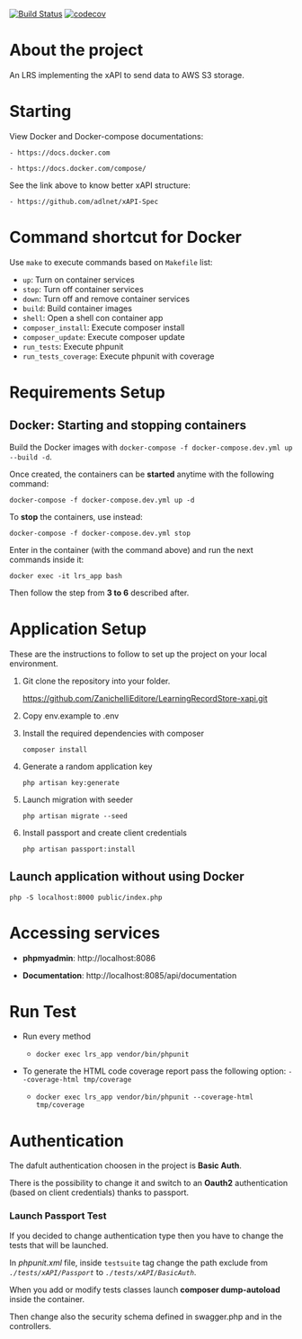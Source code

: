 [![Build Status](https://travis-ci.org/ZanichelliEditore/LearningRecordStore-xapi.svg?branch=travisCI)](https://travis-ci.org/ZanichelliEditore/LearningRecordStore-xapi)
[![codecov](https://codecov.io/gh/ZanichelliEditore/LearningRecordStore-xapi/branch/travisCI/graph/badge.svg)](https://codecov.io/gh/ZanichelliEditore/LearningRecordStore-xapi)


# About the project

An LRS implementing the xAPI to send data to AWS S3 storage.

# Starting

View Docker and Docker-compose documentations:

    - https://docs.docker.com

    - https://docs.docker.com/compose/

See the link above to know better xAPI structure:

    - https://github.com/adlnet/xAPI-Spec

# Command shortcut for Docker

Use `make` to execute commands based on `Makefile` list:

- `up`: Turn on container services
- `stop`: Turn off container services
- `down`: Turn off and remove container services
- `build`: Build container images
- `shell`: Open a shell con container app
- `composer_install`: Execute composer install
- `composer_update`: Execute composer update
- `run_tests`: Execute phpunit
- `run_tests_coverage`: Execute phpunit with coverage

# Requirements Setup

## Docker: Starting and stopping containers

Build the Docker images with `docker-compose -f docker-compose.dev.yml up --build -d`.

Once created, the containers can be **started** anytime with the following command:

    docker-compose -f docker-compose.dev.yml up -d

To **stop** the containers, use instead:

    docker-compose -f docker-compose.dev.yml stop

Enter in the container (with the command above) and run the next commands inside it:

    docker exec -it lrs_app bash

Then follow the step from **3 to 6** described after.

# Application Setup

These are the instructions to follow to set up the project on your local environment.

1.  Git clone the repository into your folder.

    https://github.com/ZanichelliEditore/LearningRecordStore-xapi.git

2.  Copy env.example to .env

3.  Install the required dependencies with composer

        composer install

4.  Generate a random application key

        php artisan key:generate

5.  Launch migration with seeder

        php artisan migrate --seed

6.  Install passport and create client credentials

        php artisan passport:install

## Launch application without using Docker

    php -S localhost:8000 public/index.php

# Accessing services

- **phpmyadmin**: http://localhost:8086

- **Documentation**: http://localhost:8085/api/documentation

# Run Test

- Run every method

  - `docker exec lrs_app vendor/bin/phpunit`

- To generate the HTML code coverage report pass the following option: `--coverage-html tmp/coverage`
  - `docker exec lrs_app vendor/bin/phpunit --coverage-html tmp/coverage`


# Authentication
The dafult authentication choosen in the project is **Basic Auth**.

There is the possibility to change it and switch to an **Oauth2** authentication (based on client credentials) thanks to passport.

### Launch Passport Test
If you decided to change authentication type then you have to change the tests that will be launched.

In *phpunit.xml* file, inside `testsuite` tag change the path exclude from *`./tests/xAPI/Passport`* to *`./tests/xAPI/BasicAuth`*.

When you add or modify tests classes launch **composer dump-autoload** inside the container.

Then change also the security schema defined in swagger.php and in the controllers.
